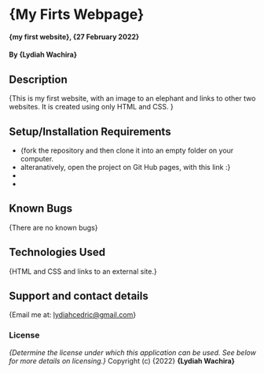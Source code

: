 # {My Firts Webpage}
#### {my first website}, {27 February 2022}
#### By **{Lydiah Wachira}**
## Description
{This is my first website, with an image to an elephant and links to other two websites. It is created using only HTML and CSS. }
## Setup/Installation Requirements
* {fork the repository and then clone it into an empty folder on your computer.
* alteranatively, open the project on Git Hub pages, with this link :}
* 
* 

## Known Bugs
{There are no known bugs}
## Technologies Used
{HTML and CSS and links to an external site.}
## Support and contact details
{Email me at: lydiahcedric@gmail.com}
### License
*{Determine the license under which this application can be used.  See below for more details on licensing.}*
Copyright (c) {2022} **{Lydiah Wachira}**
  